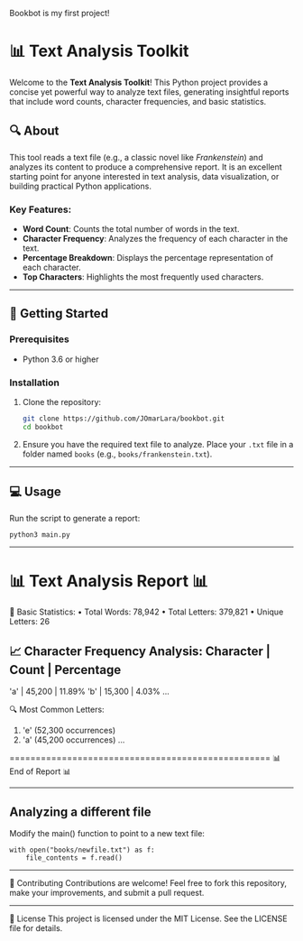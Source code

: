 Bookbot is my first project!

# 📊 Text Analysis Toolkit

Welcome to the **Text Analysis Toolkit**! This Python project provides a concise yet powerful way to analyze text files, generating insightful reports that include word counts, character frequencies, and basic statistics.

## 🔍 About

This tool reads a text file (e.g., a classic novel like *Frankenstein*) and analyzes its content to produce a comprehensive report. It is an excellent starting point for anyone interested in text analysis, data visualization, or building practical Python applications.

### Key Features:
- **Word Count**: Counts the total number of words in the text.
- **Character Frequency**: Analyzes the frequency of each character in the text.
- **Percentage Breakdown**: Displays the percentage representation of each character.
- **Top Characters**: Highlights the most frequently used characters.

---

## 🚀 Getting Started

### Prerequisites
- Python 3.6 or higher

### Installation
1. Clone the repository:
    ```bash
    git clone https://github.com/JOmarLara/bookbot.git
    cd bookbot
    ```
2. Ensure you have the required text file to analyze. Place your `.txt` file in a folder named `books` (e.g., `books/frankenstein.txt`).

---

## 💻 Usage

Run the script to generate a report:
```bash
python3 main.py
```
---
📊 Text Analysis Report 📊
==================================================

📝 Basic Statistics:
• Total Words: 78,942
• Total Letters: 379,821
• Unique Letters: 26

📈 Character Frequency Analysis:
Character   |     Count |  Percentage
----------------------------------------
'a'         |    45,200 |      11.89%
'b'         |    15,300 |       4.03%
...

🔍 Most Common Letters:
1. 'e' (52,300 occurrences)
2. 'a' (45,200 occurrences)
...

==================================================
📊 End of Report 📊

---
## Analyzing a different file
Modify the main() function to point to a new text file:
``` code
with open("books/newfile.txt") as f:
    file_contents = f.read()
```

---

🤝 Contributing
Contributions are welcome! Feel free to fork this repository, make your improvements, and submit a pull request.

---

📜 License
This project is licensed under the MIT License. See the LICENSE file for details.
